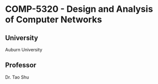 # COMP-5320 - Design and Analysis of Computer Networks

## University

Auburn University

## Professor

Dr. Tao Shu
